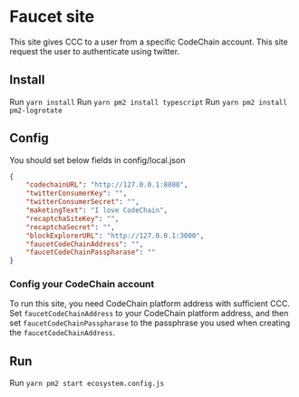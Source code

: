 Faucet site
============

This site gives CCC to a user from a specific CodeChain account. This site request the user to authenticate using twitter.

Install
--------

Run `yarn install`
Run `yarn pm2 install typescript`
Run `yarn pm2 install pm2-logrotate`

Config
------

You should set below fields in config/local.json

```json
{
    "codechainURL": "http://127.0.0.1:8080",
    "twitterConsumerKey": "",
    "twitterConsumerSecret": "",
    "maketingText": "I love CodeChain",
    "recaptchaSiteKey": "",
    "recaptchaSecret": "",
    "blockExplorerURL": "http://127.0.0.1:3000",
    "faucetCodeChainAddress": "",
    "faucetCodeChainPasspharase": ""
}
```

### Config your CodeChain account

To run this site, you need CodeChain platform address with sufficient CCC. Set `faucetCodeChainAddress` to your CodeChain platform address, and then set `faucetCodeChainPasspharase` to the passphrase you used when creating the `faucetCodeChainAddress`.

Run
----

Run `yarn pm2 start ecosystem.config.js`
